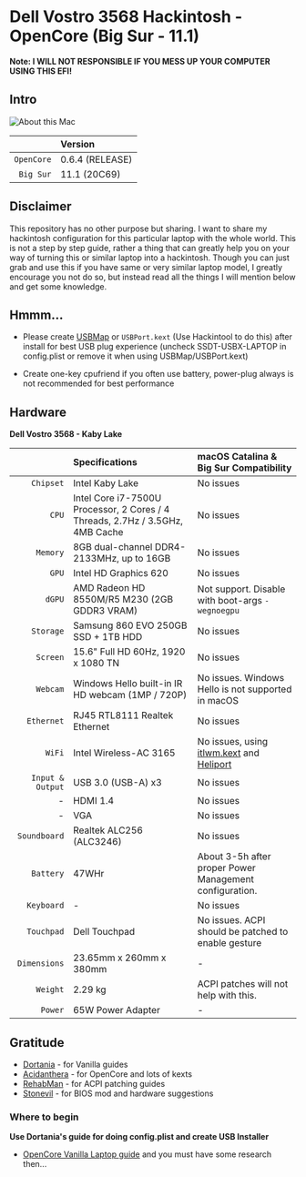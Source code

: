 # Dell Vostro 3568 Hackintosh - OpenCore (Big Sur - 11.1)
**Note: I WILL NOT RESPONSIBLE IF YOU MESS UP YOUR COMPUTER USING THIS EFI!**

Intro
---

![About this Mac](https://github.com/doanhmaple/Dell-Vostro-3568-Hackintosh/blob/main/images/About_Mac.png)

| | Version |
| ---: | :--- |
| ``OpenCore`` | 0.6.4 (RELEASE) |
| ``Big Sur`` | 11.1 (20C69) |

## Disclaimer

This repository has no other purpose but sharing.
I want to share my hackintosh configuration for this particular laptop with the whole world.
This is not a step by step guide, rather a thing that can greatly help you on your way of turning this or similar laptop into a hackintosh.
Though you can just grab and use this if you have same or very similar laptop model, I greatly encourage you not do so, but instead read all the things I will mention below and get some knowledge.

## Hmmm...

* Please create [USBMap](https://github.com/corpnewt/USBMap) or `USBPort.kext` (Use Hackintool to do this) after install for best USB plug experience (uncheck SSDT-USBX-LAPTOP in config.plist or remove it when using USBMap/USBPort.kext)

* Create one-key cpufriend if you often use battery, power-plug always is not recommended for best performance 

Hardware
---

**Dell Vostro 3568 - Kaby Lake**

| | Specifications | macOS Catalina & Big Sur Compatibility |
| ---: | :--- | :--- |
| ``Chipset`` | Intel Kaby Lake | No issues |
| ``CPU`` | Intel Core i7-7500U Processor, 2 Cores / 4 Threads, 2.7Hz / 3.5GHz, 4MB Cache | No issues |
| ``Memory`` | 8GB dual-channel DDR4-2133MHz, up to 16GB | No issues |
| ``GPU`` | Intel HD Graphics 620 | No issues |
| ``dGPU`` | AMD Radeon HD 8550M/R5 M230 (2GB GDDR3 VRAM) | Not support. Disable with boot-args `-wegnoegpu` |
| ``Storage`` | Samsung 860 EVO 250GB SSD + 1TB HDD | No issues |
| ``Screen`` | 15.6" Full HD 60Hz, 1920 x 1080 TN |  No issues |
| ``Webcam`` | Windows Hello built-in IR HD webcam (1MP / 720P) |  No issues. Windows Hello is not supported in macOS |
| ``Ethernet`` | RJ45 RTL8111 Realtek Ethernet | No issues |
| ``WiFi`` | Intel Wireless-AC 3165 | No issues, using [itlwm.kext](https://github.com/OpenIntelWireless/itlwm/releases) and [Heliport](https://github.com/OpenIntelWireless/HeliPort/releases) |
| ``Input & Output`` | USB 3.0 (USB-A) x3 | No issues |
| - | HDMI 1.4 | No issues |
| - | VGA | No issues |
| ``Soundboard`` | Realtek ALC256 (ALC3246) | No issues |
| ``Battery`` | 47WHr | About 3-5h after proper Power Management configuration. |
| ``Keyboard`` | - | No issues |
| ``Touchpad`` | Dell Touchpad | No issues. ACPI should be patched to enable gesture |
| ``Dimensions`` | 23.65mm x 260mm x 380mm | - |
| ``Weight`` | 2.29 kg | ACPI patches will not help with this. |
| ``Power`` | 65W Power Adapter | - |

## Gratitude

* [Dortania](https://dortania.github.io/) - for Vanilla guides
* [Acidanthera](https://github.com/acidanthera) - for OpenCore and lots of kexts
* [RehabMan](https://github.com/RehabMan) - for ACPI patching guides
* [Stonevil](https://github.com/stonevil) - for BIOS mod and hardware suggestions

### Where to begin

**Use Dortania's guide for doing config.plist and create USB Installer**

* [OpenCore Vanilla Laptop guide](https://dortania.github.io/OpenCore-Install-Guide)
and you must have some research then...